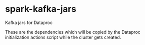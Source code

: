 # spark-kafka-jars
Kafka jars for Dataproc

These are the dependencies which will be copied by the Dataproc initialization actions script while the cluster gets created.
